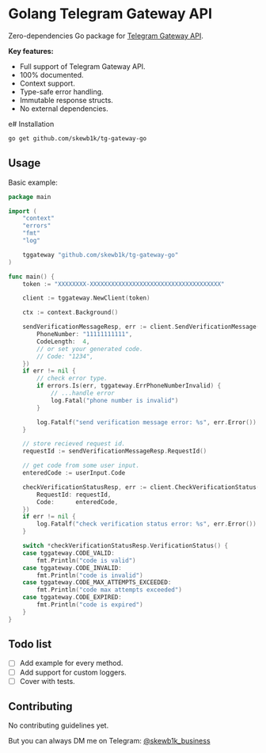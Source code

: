# Golang Telegram Gateway API

Zero-dependencies Go package for [Telegram Gateway API](https://core.telegram.org/gateway).

**Key features:**

- Full support of Telegram Gateway API.
- 100% documented.
- Context support.
- Type-safe error handling.
- Immutable response structs.
- No external dependencies.

e# Installation

```bash
go get github.com/skewb1k/tg-gateway-go
```

## Usage

Basic example:

```go
package main

import (
	"context"
	"errors"
	"fmt"
	"log"

	tggateway "github.com/skewb1k/tg-gateway-go"
)

func main() {
	token := "XXXXXXXX-XXXXXXXXXXXXXXXXXXXXXXXXXXXXXXXXXXXXX"

	client := tggateway.NewClient(token)

	ctx := context.Background()

	sendVerificationMessageResp, err := client.SendVerificationMessage(ctx, &tggateway.SendVerificationMessageParams{
		PhoneNumber: "11111111111",
		CodeLength:  4,
		// or set your generated code.
		// Code: "1234",
	})
	if err != nil {
		// check error type.
		if errors.Is(err, tggateway.ErrPhoneNumberInvalid) {
			// ...handle error
			log.Fatal("phone number is invalid")
		}

		log.Fatalf("send verification message error: %s", err.Error())
	}

	// store recieved request id.
	requestId := sendVerificationMessageResp.RequestId()

	// get code from some user input.
	enteredCode := userInput.Code

	checkVerificationStatusResp, err := client.CheckVerificationStatus(ctx, &tggateway.CheckVerificationStatusParams{
		RequestId: requestId,
		Code:      enteredCode,
	})
	if err != nil {
		log.Fatalf("check verification status error: %s", err.Error())
	}

	switch *checkVerificationStatusResp.VerificationStatus() {
	case tggateway.CODE_VALID:
		fmt.Println("code is valid")
	case tggateway.CODE_INVALID:
		fmt.Println("code is invalid")
	case tggateway.CODE_MAX_ATTEMPTS_EXCEEDED:
		fmt.Println("code max attempts exceeded")
	case tggateway.CODE_EXPIRED:
		fmt.Println("code is expired")
	}
}
```

## Todo list

- [ ] Add example for every method.
- [ ] Add support for custom loggers.
- [ ] Cover with tests.

## Contributing

No contributing guidelines yet.

But you can always DM me on Telegram: [@skewb1k_business](https://t.me/skewb1k_business)
